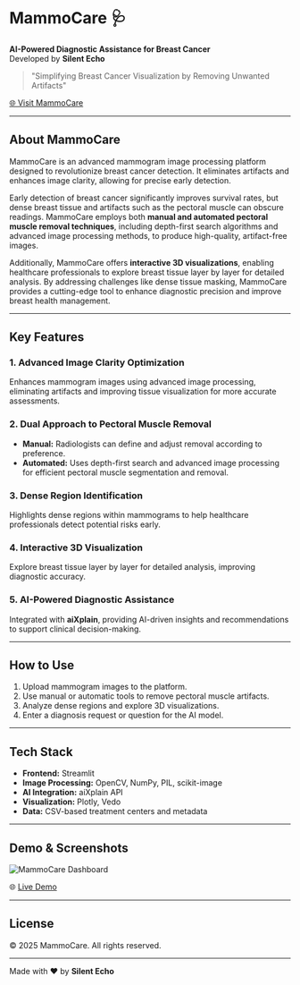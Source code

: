 # MammoCare 🩺

**AI-Powered Diagnostic Assistance for Breast Cancer**  
Developed by **Silent Echo**  

> "Simplifying Breast Cancer Visualization by Removing Unwanted Artifacts"

[🌐 Visit MammoCare](https://your-live-app-link.com)

---

## About MammoCare

MammoCare is an advanced mammogram image processing platform designed to revolutionize breast cancer detection. It eliminates artifacts and enhances image clarity, allowing for precise early detection.  

Early detection of breast cancer significantly improves survival rates, but dense breast tissue and artifacts such as the pectoral muscle can obscure readings. MammoCare employs both **manual and automated pectoral muscle removal techniques**, including depth-first search algorithms and advanced image processing methods, to produce high-quality, artifact-free images.  

Additionally, MammoCare offers **interactive 3D visualizations**, enabling healthcare professionals to explore breast tissue layer by layer for detailed analysis. By addressing challenges like dense tissue masking, MammoCare provides a cutting-edge tool to enhance diagnostic precision and improve breast health management.  

---

## Key Features

### 1. Advanced Image Clarity Optimization
Enhances mammogram images using advanced image processing, eliminating artifacts and improving tissue visualization for more accurate assessments.

### 2. Dual Approach to Pectoral Muscle Removal
- **Manual:** Radiologists can define and adjust removal according to preference.  
- **Automated:** Uses depth-first search and advanced image processing for efficient pectoral muscle segmentation and removal.

### 3. Dense Region Identification
Highlights dense regions within mammograms to help healthcare professionals detect potential risks early.

### 4. Interactive 3D Visualization
Explore breast tissue layer by layer for detailed analysis, improving diagnostic accuracy.

### 5. AI-Powered Diagnostic Assistance
Integrated with **aiXplain**, providing AI-driven insights and recommendations to support clinical decision-making.

---

## How to Use

1. Upload mammogram images to the platform.
2. Use manual or automatic tools to remove pectoral muscle artifacts.
3. Analyze dense regions and explore 3D visualizations.
4. Enter a diagnosis request or question for the AI model.

---

## Tech Stack

- **Frontend:** Streamlit  
- **Image Processing:** OpenCV, NumPy, PIL, scikit-image  
- **AI Integration:** aiXplain API  
- **Visualization:** Plotly, Vedo  
- **Data:** CSV-based treatment centers and metadata  

---

## Demo & Screenshots

![MammoCare Dashboard](https://your-screenshot-link.com/dashboard.png)

🌐 [Live Demo](https://your-live-app-link.com)

---

## License

© 2025 MammoCare. All rights reserved.

---

Made with ❤️ by **Silent Echo**
